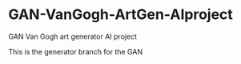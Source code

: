 # GAN-VanGogh-ArtGen-AIproject
GAN Van Gogh art generator AI project


This is the generator branch for the GAN
